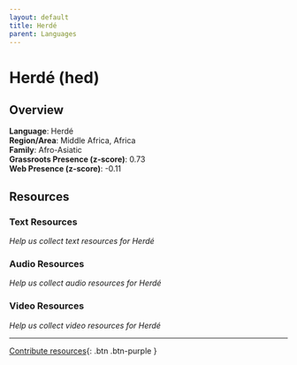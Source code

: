 ```yaml
---
layout: default
title: Herdé
parent: Languages
---
```


# Herdé (hed)

## Overview

**Language**: Herdé  
**Region/Area**: Middle Africa, Africa  
**Family**: Afro-Asiatic  
**Grassroots Presence (z-score)**: 0.73  
**Web Presence (z-score)**: -0.11  

## Resources

### Text Resources
*Help us collect text resources for Herdé*

### Audio Resources
*Help us collect audio resources for Herdé*

### Video Resources
*Help us collect video resources for Herdé*

---

[Contribute resources](https://forms.office.com/e/1SfLJx3u1r){: .btn .btn-purple }
